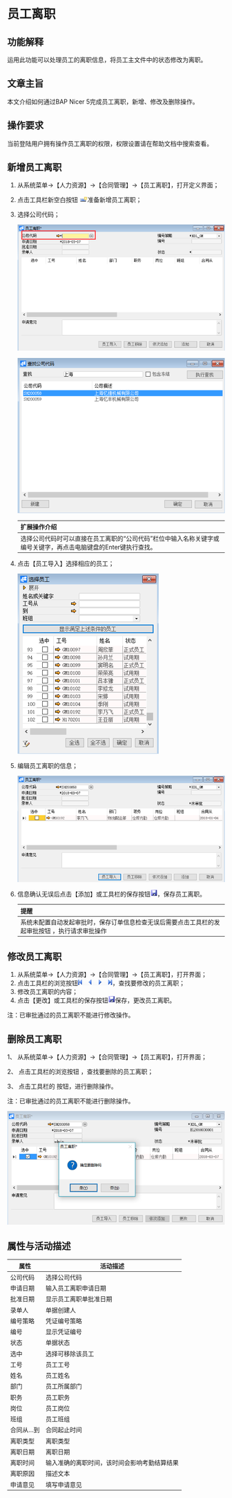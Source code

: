 # 员工离职

## 功能解释

运用此功能可以处理员工的离职信息，将员工主文件中的状态修改为离职。

## 文章主旨

本文介绍如何通过BAP Nicer 5完成员工离职，新增、修改及删除操作。

## 操作要求

当前登陆用户拥有操作员工离职的权限，权限设置请在帮助文档中搜索查看。

## 新增员工离职

1. 从系统菜单->【人力资源】->【合同管理】->【员工离职】，打开定义界面； 

2. 点击工具栏新空白按钮 ![](images/kban.png)准备新增员工离职；

3. 选择公司代码；

   ![](images/yglz1.png)

   ![](images/yglz2.png)

   | 扩展操作介绍                                                 |
   | ------------------------------------------------------------ |
   | 选择公司代码时可以直接在员工离职的“公司代码”栏位中输入名称关键字或编号关键字，再点击电脑键盘的Enter键执行查找。 |

4. 点击【员工导入】选择相应的员工；

   ![](images/yglz3.png)

5. 编辑员工离职的信息；

   ![](images/yglz4.png)

6. 信息确认无误后点击【添加】或工具栏的保存按钮![](images/bcan.png)，保存员工离职。

   | 提醒                                                         |
   | ------------------------------------------------------------ |
   | 系统未配置自动发起审批时，保存订单信息检查无误后需要点击工具栏的发起审批按钮     ，执行请求审批操作 |

## 修改员工离职

1. 从系统菜单->【人力资源】->【合同管理】->【员工离职】，打开界面；
2. 点击工具栏的浏览按钮![](images/cg003.png)，查找要修改的员工离职；
3. 修改员工离职的内容；
4. 点击【更改】或工具栏的保存按钮![](images/bcan.png)保存，更改员工离职。

注：已审批通过的员工离职不能进行修改操作。

## 删除员工离职

1、 从系统菜单->【人力资源】->【合同管理】->【员工离职】，打开界面；

2、 点击工具栏的浏览按钮                              ，查找要删除的员工离职；

3、 点击工具栏的 按钮，进行删除操作。

注：已审批通过的员工离职不能进行删除操作。

![](images/yglz5.png)

## 属性与活动描述

| **属性**  | **活动描述**                                 |
| --------- | -------------------------------------------- |
| 公司代码  | 选择公司代码                                 |
| 申请日期  | 输入员工离职申请日期                         |
| 批准日期  | 显示员工离职单批准日期                       |
| 录单人    | 单据创建人                                   |
| 编号策略  | 凭证编号策略                                 |
| 编号      | 显示凭证编号                                 |
| 状态      | 单据状态                                     |
| 选中      | 选择可移除该员工                             |
| 工号      | 员工工号                                     |
| 姓名      | 员工姓名                                     |
| 部门      | 员工所属部门                                 |
| 职务      | 员工职务                                     |
| 岗位      | 员工岗位                                     |
| 班组      | 员工班组                                     |
| 合同从…到 | 合同起止时间                                 |
| 离职类型  | 离职类型                                     |
| 离职日期  | 离职日期                                     |
| 离职时间  | 输入准确的离职时间，该时间会影响考勤结算结果 |
| 离职原因  | 描述文本                                     |
| 申请意见  | 填写申请意见                                 |